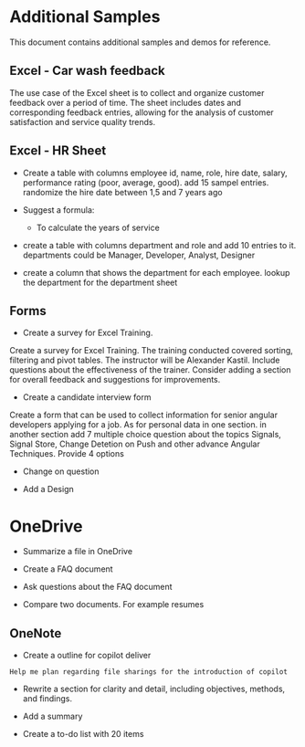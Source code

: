 # Additional Samples

This document contains additional samples and demos for reference.

## Excel - Car wash feedback

The use case of the Excel sheet is to collect and organize customer feedback over a period of time. The sheet includes dates and corresponding feedback entries, allowing for the analysis of customer satisfaction and service quality trends.

## Excel - HR Sheet

- Create a table with columns employee id, name, role, hire date, salary, performance rating (poor, average, good). add 15 sampel entries. randomize the hire date between 1,5 and 7 years ago

- Suggest a formula:

  - To calculate the years of service

- create a table with columns department and role and add 10 entries to it. departments could be Manager, Developer, Analyst, Designer

- create a column that shows the department for each employee. lookup the department for the department sheet

## Forms

- Create a survey for Excel Training.

Create a survey for Excel Training. The training conducted covered sorting, filtering and pivot tables. The instructor will be Alexander Kastil. Include questions about the effectiveness of the trainer. Consider adding a section for overall feedback and suggestions for improvements.

- Create a candidate interview form

Create a form that can be used to collect information for senior angular developers applying for a job. As for personal data in one section. in another section add 7 multiple choice question about the topics Signals, Signal Store, Change Detetion on Push and other advance Angular Techniques. Provide 4 options

- Change on question

- Add a Design

# OneDrive

- Summarize a file in OneDrive

- Create a FAQ document

- Ask questions about the FAQ document

- Compare two documents. For example resumes

## OneNote

- Create a outline for copilot deliver

```
Help me plan regarding file sharings for the introduction of copilot
```

- Rewrite a section for clarity and detail, including objectives, methods, and findings.

- Add a summary

- Create a to-do list with 20 items
